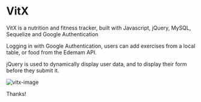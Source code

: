 # VitX

VitX is a nutrition and fitness tracker, built with Javascript, jQuery, MySQL, Sequelize and Google Authentication

Logging in with Google Authentication, users can add exercises from a local table, or food from the Edemam API.

jQuery is used to dynamically display user data, and to display their form before they submit it.

![vitx-image](https://github.com/willhathaway/project-2/blob/master/Screen%20Shot%202020-05-12%20at%2011.44.47%20AM.png)

Thanks!

